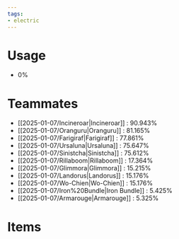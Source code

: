 ```yaml
---
tags:
- electric
---
```

# Usage
- 0%
# Teammates
- [[2025-01-07/Incineroar|Incineroar]] : 90.943%
- [[2025-01-07/Oranguru|Oranguru]] : 81.165%
- [[2025-01-07/Farigiraf|Farigiraf]] : 77.861%
- [[2025-01-07/Ursaluna|Ursaluna]] : 75.647%
- [[2025-01-07/Sinistcha|Sinistcha]] : 75.612%
- [[2025-01-07/Rillaboom|Rillaboom]] : 17.364%
- [[2025-01-07/Glimmora|Glimmora]] : 15.215%
- [[2025-01-07/Landorus|Landorus]] : 15.176%
- [[2025-01-07/Wo-Chien|Wo-Chien]] : 15.176%
- [[2025-01-07/Iron%20Bundle|Iron Bundle]] : 5.425%
- [[2025-01-07/Armarouge|Armarouge]] : 5.325%
# Items